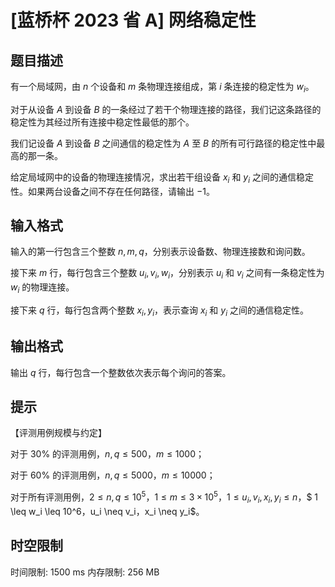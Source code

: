 # [蓝桥杯 2023 省 A] 网络稳定性

## 题目描述

有一个局域网，由 $n$ 个设备和 $m$ 条物理连接组成，第 $i$ 条连接的稳定性为 $w_i$。

对于从设备 $A$ 到设备 $B$ 的一条经过了若干个物理连接的路径，我们记这条路径的稳定性为其经过所有连接中稳定性最低的那个。

我们记设备 $A$ 到设备 $B$ 之间通信的稳定性为 $A$ 至 $B$ 的所有可行路径的稳定性中最高的那一条。

给定局域网中的设备的物理连接情况，求出若干组设备 $x_i$ 和 $y_i$ 之间的通信稳定性。如果两台设备之间不存在任何路径，请输出 $-1$。

## 输入格式

输入的第一行包含三个整数 $n,m,q$，分别表示设备数、物理连接数和询问数。

接下来 $m$ 行，每行包含三个整数 $u_i,v_i,w_i$，分别表示 $u_i$ 和 $v_i$ 之间有一条稳定性为 $w_i$ 的物理连接。

接下来 $q$ 行，每行包含两个整数 $x_i,y_i$，表示查询 $x_i$ 和 $y_i$ 之间的通信稳定性。

## 输出格式

输出 $q$ 行，每行包含一个整数依次表示每个询问的答案。

## 提示

【评测用例规模与约定】

对于 $30 \%$ 的评测用例，$n,q \leq 500$，$m \leq 1000$；

对于 $60 \%$ 的评测用例，$n,q \leq 5000$，$m \leq 10000$；

对于所有评测用例，$2 \leq n,q \leq 10^5$，$1 \leq m \leq 3 \times 10^5$，$1 \leq u_i,v_i,x_i,y_i \leq n$，$
1 \leq w_i \leq 10^6$，$u_i \neq v_i$，$x_i \neq y_i$。

## 时空限制

时间限制: 1500 ms
内存限制: 256 MB
